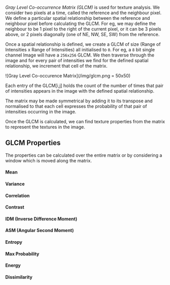 *Gray Level Co-occurrence Matrix (GLCM)* is used for texture analysis. We consider two pixels at a time, called the reference and the neighbour pixel. We define a particular spatial relationship between the reference and neighbour pixel before calculating the GLCM. For eg, we may define the neighbour to be 1 pixel to the right of the current pixel, or it can be 3 pixels above, or 2 pixels diagonally (one of NE, NW, SE, SW) from the reference. 

Once a spatial relationship is defined, we create a GLCM of size (Range of Intensities x Range of Intensities) all initialised to `0`. For eg, a `8` bit single channel Image will have a `256x256` GLCM. We then traverse through the image and for every pair of intensities we find for the defined spatial relationship, we increment that cell of the matrix. 

![Gray Level Co-occurence Matrix](/img/glcm.png = 50x50)

Each entry of the GLCM[i,j] holds the count of the number of times that pair of intensities appears in the image with the defined spatial relationship.

The matrix may be made symmetrical by adding it to its transpose and normalised to that each cell expresses the probability of that pair of intensities occurring in the image.

Once the GLCM is calculated, we can find texture properties from the matrix to represent the textures in the image.

## GLCM Properties

The properties can be calculated over the entire matrix or by considering a window which is moved along the matrix.

#### Mean
#### Variance
#### Correlation
#### Contrast
#### IDM (Inverse Difference Moment)
#### ASM (Angular Second Moment)
#### Entropy
#### Max Probability
#### Energy
#### Dissimilarity